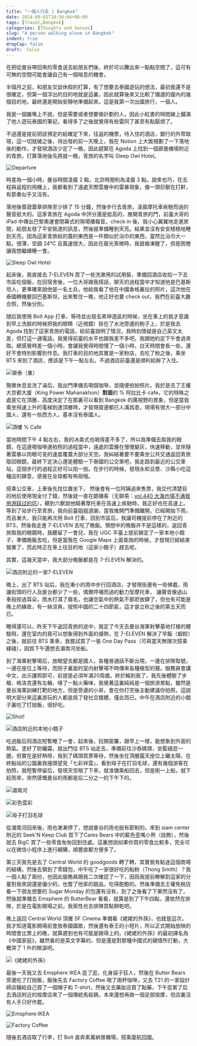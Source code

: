 ```yaml
---
title: "一個人行走 | Bangkok"
date: 2024-09-01T10:58:04+08:00
tags: [Travel,Bangkok]
categories: [Thoughts and Senses]
slug: "A person walking alone in Bangkok"
indent: true
dropCap: false
draft:　false
---
```


在把從曼谷帶回來的零食送去給朋友們後，終於可以騰出來一點點空間了，這可有可無的空間可能會讓自己有一個喘息的機會。

半個月之前，和朋友交談休假的打算，有了想要去泰國遊玩的想法，最初我還不是很確定，但第一個浮出的目的地就是這裏，因此就算後來又比較了備選的國內的幾個目的地，最終還是開始安靜地準備起來。這是我第一次出國旅行，一個人。

我是一個雖嘴上不說，但是需要或者想要做計劃的人，因此小紅書的時間線上鋪滿了他人遊玩泰國的筆記，看得多了之後就覺得有些雷同了甚至有點厭煩了。

不過還是提前把該預定的給確定下來，往返的機票，待入住的酒店，銀行的外幣取現，這一切就緒之後，待出發的前一天晚上，我在 Notion 上大致規劃了一下落地後的動作，才發現酒店少定了一晚，因此趕緊在 Agoda 上找到一個廊曼機場附近的青旅，打算落地後先將就一晚，青旅的名字叫 Sleep Owl Hotel。

![](https://dawnblog-1300625500.cos.ap-guangzhou.myqcloud.com/images/202409011020150.JPG "Departure")

時差為一個小時，曼谷時間淩晨 2 點，北京時間則為淩晨 3 點。說來也巧，在去程與返程的飛機上，我都看到了遠處天際雲層中的雷暴現象，像一頭巨獸在打鼾，有節奏似乎又沒有。

落地後簽證蓋章排隊至少排了 15 分鐘，然後步行去青旅，淩晨摩托車疾馳而過的聲音挺大的。這家青旅在 Agoda 中評分還是挺高的，推開青旅的門，前臺大哥的 iPad 中傳出巴黎奧運會閉幕式的現場播報音。check in 後，我小心翼翼地走進房間，給朋友發了平安抵達的訊息，然後就準備睡到天亮。結果並沒有安安穩穩地睡到天亮，因為這家青旅給的蓋的東西是一件類似於浴巾的東西，當然比浴巾大一點，很薄，空調 24℃ 且風速很大，因此在晨光熹微時，我就被凍醒了，但是困倦讓我想繼續睡一會。

![](https://dawnblog-1300625500.cos.ap-guangzhou.myqcloud.com/images/202409011021895.JPG " Sleep Owl Hotel")

起床後，我直接去 7-ELEVEN 買了一些洗漱用的試用裝，準備回酒店收拾一下去市區吃個飯，在回宿舍後，一位大哥跟我搭話，聊天的過程當中才知道他是巴基斯坦人，更準確來說他是一名士兵，他給我看了他在中國香格裏拉的照片，這次他在泰國轉機要回巴基斯坦，出來暫住一晚，他正好也要 check out，我們在前臺大廳合照，然後分別。

随后我使用 Bolt App 打車、等待並出發去素坤逸區的時候，坐在車上的我才意識到早上洗臉的時候把我的眼睛（近視鏡）掛在了水池旁邊的鉤子上，於是我去 Agoda 找到了這家青旅的電話，給前臺說明了情況，我時刻懷疑是自己英文太差，但打這一通電話，我覺得前臺的水平也跟我差不多吧。我跟她約定下午會過來取。總感覺時差一個小時，會讓我覺得時間慢了一個小時，白天時間會長一些，還好不會特別影響到作息。我打車的目的地其實是一家粉店，去吃了粉之後，乘坐 BTS 來到了酒店，應該是下午一點左右，不過酒店前臺還是順利給辦了入住。

![](https://dawnblog-1300625500.cos.ap-guangzhou.myqcloud.com/images/202409011022483.JPG "榮泰（重）")

簡單休息並洗了澡后，我出門準備去喝個咖啡，並隨便拍拍照片。我於是去了王權大京都大廈（King Power Mahanakhon）**對面**的 % 阿拉比卡 cafe，它的特殊之處是它在頂層，高度決定了在那裏可以看到 Bangkok 的廣視野的景象，但是當我乘坐飛速上升的電梯到達頂層時，才發現窗邊都已人滿爲患，現場有很大一部分中國人，還有一些西方人，基本沒有泰國人。

![](https://dawnblog-1300625500.cos.ap-guangzhou.myqcloud.com/images/202409011020636.JPG "頂樓 % Cafe")

當地時間下午 4 點左右，我的冰美式也喝得差不多了，所以我準備去取我的眼鏡，在這邊喝咖啡邊拍照的過程當中，遠處的雲層在慢慢變灰，快速移動，並伴隨著雷暴以肉眼可見的速度覆蓋大部分天空。我糾結著要不要乘坐公共交通返回青旅取回眼鏡，最終下定決心還是體驗一下泰國的公交車吧，我走路到最近的公交車站，這個步行的過程正好可以拍一拍。在步行的時候，發現永和豆漿、沙縣小吃這種店的肆意，感覺在全球都有佈局哦。

搭乘公交車，上車後先找位置坐下， 然後會有一位阿姨過來售票，我交代清楚目的地后使用現金付了錢，然後就一直在聼播客（无聊斋：[vol.440 大海也填不满我旅游踩过的坑](https://pca.st/xws7ct5u)），聽到六獸說他騎著摩托車在高速上疾馳時，我正好也在高速上。等到了站步行至青旅，我向前臺姐姐道謝，當我推開門準備離開，已經開始下雨，而且漸大，我只能再次用 Bolt 打車，回到市區后，我讓司機提前停在了附近的 BTS，然後我走進 7-ELEVEN 去吃了晚飯。預想中的晚飯并不是這樣的，返回青旅取我的眼鏡時，我聽留了一會兒，我在 UGC 平臺上提前鎖定了一家本地小館子，準備晚飯去吃，但是當我在 Google Maps 上面查詢的時候，才發現已經結束營業了，而此時正在車上往目的地（這家小館子）趕去呢。

其實，這幾天當中，我大部分晚飯都是在 7-ELEVEN 解決的。

![](https://dawnblog-1300625500.cos.ap-guangzhou.myqcloud.com/images/202409011026470.JPG "酒店附近的一家7-ELEVEN")

晚上，出了 BTS 站后，我在漸小的雨中步行回酒店，才發現街邊有一些佛龕，雨讓街頭的行人及屋台都少了一些，偶爾呼嘯而過的動力型摩托車， 讓聲音像過山車般掠過耳朵，雨水打濕了眉毛，也讓空氣中的熱氣不那麽放肆了，但也有可能是晚上的緣故，有一絲涼爽，按照中國的二十四節氣，這才是立秋之後的第五天而已。

睡得還可以，昨天下午返回青旅的途中，我定了今天去曼谷海軍射擊基地打槍的體驗飛，還在室内的我可以想象得到外面的燥熱，在 7-ELEVEN 解決了早飯（蝦餃）之後，就前往 BTS 乘車，我嘗試買了一張 One Day Pass（可與當天無限次搭乘綠綫），因爲下午還想去湄南河坐船。 

到了海軍射擊場后，放眼望去都是國人，各種普通話不斷出現，一邊在排隊取號，一邊在座位上等待，而院子裏面的室内射擊場不時傳來各種槍型的聲。服務員會講中文，出示護照即可，前提是必須年滿20周歲。終於輪到我了，我先後體驗了步槍、格洛克還有左輪，嗅了一點火藥味，我覺著這裏純純是一個旅游景點，雖然是曼谷海軍訓練打靶的地方，但是旁邊的小哥，會在你打完後主動建議你拍照，這説明大部分來這裏游玩的人都是爲了發社交媒體，僅此而已。中午在酒店附近的小館子裏吃了打抛飯，很好吃。

![](https://dawnblog-1300625500.cos.ap-guangzhou.myqcloud.com/images/202409011048183.JPG "Shot!")

![](https://dawnblog-1300625500.cos.ap-guangzhou.myqcloud.com/images/202409011050421.JPG "酒店附近的本地小館子")

吃過飯后囘酒店短暫睡了一會，起來後，拉開窗簾，跟早上一樣，能想象到外面的熱氣。塗好了防曬霜，就出門往 BTS 站走去，準備前往沙吞碼頭，坐藍綫逛一圈，但實在是好熱呀，我到了碼頭買票等待，然後坐在頂層露天座位上曬太陽，在終點站的公園裏我擡頭望見「七彩祥雲」，看到母子在打羽毛球，還有幾個游客在拍照，我短暫停留后，發現天空暗了下來，就准備乘船回去，但是剛一上船，就下起雨來，突然感慨曼谷的雨都是后二分之一的下午下的。

![](https://dawnblog-1300625500.cos.ap-guangzhou.myqcloud.com/images/202409011037466.JPG "湄南河")

![](https://dawnblog-1300625500.cos.ap-guangzhou.myqcloud.com/images/202409011045332.JPG "彩色雲彩")

![](https://dawnblog-1300625500.cos.ap-guangzhou.myqcloud.com/images/202409011049026.JPG "母子打羽毛球")

從湄南河回來後，雨也漸漸停了，想說曼谷的雨也挺有節制的。來到 siam center 附近的 Seek'N Keep Club 買下了Cares Bears 中的藍色歪嘴小熊（挂飾），然後就去 BigC 買了一些零食匆匆回到住處。這裏想説如果你買的零食比較多，完全可以在微信小程序上進行網購，順豐直郵方便多了。

第三天我先是去了 Central World 的 goodgoods 轉了轉，其實我有點迷這個商場的結構，然後去領到了零錢包，中午吃了一家很好吃的船粉（Thong Smith）？我一個人點了兩份，也因此服務員跟我二次確認了一下，因爲我提前瞭解到這家的分量對我來説還是偏少的，也嘗了他家的甜品，吃得飽飽的。然後準備去王權免稅店看一下朋友想要的 Sugar Monday 的包還有沒有，到了之後看了下果然沒有了，然後就準備去 Emsphere 的 ButterBear 看看，就算是到了下午四點，還依然在排隊，於是在電影開場之前，我索性也去排隊買點餅乾吧。

晚上返回 Central World 頂層 SF Cinema 準備看《姥姥的外孫》，也就是這次，我才知道電影開場前會放泰國國歌，然後還有泰王的小短片，所以正式開始放映的時間會比票上的晚，就算遲到也有可能是跟得上的。《姥姥的外孫》的最初譯名為《中國家庭》，雖然看的是英文字幕的，但是還是對那種中國式的親情所打動，大概哭了 1 升的眼淚吧。

![](https://dawnblog-1300625500.cos.ap-guangzhou.myqcloud.com/images/202409011041611.JPG "《姥姥的外孫》")

最後一天我又去 Emsphere IKEA 逛了逛，化身袋子狂人，然後在 Butter Bears 旁邊吃了打抛飯，飯後先去 Factory Coffee 喝了兩杯咖啡，又去 T21 的一家設計師店鋪給自己買了一個帽子和 T-shirt，然後又去藥妝店買了點藥，下午逛累了后去酒店附近的按摩店來了一個傳統馬殺鷄，本來還想再做一個足部按摩，但店裏沒有人手只好作罷。

![](https://dawnblog-1300625500.cos.ap-guangzhou.myqcloud.com/images/202409011039837.JPG "Emsphere·IKEA")

![](https://dawnblog-1300625500.cos.ap-guangzhou.myqcloud.com/images/202409011044020.JPG "Factory Coffee")

隨後去酒店取了行李，打 Bolt 直奔素萬納普機場，搭乘廈航回國。

